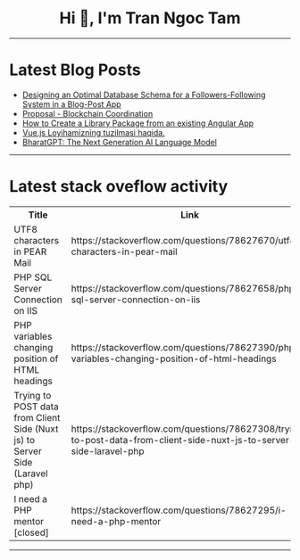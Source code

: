 <h1 align="center">Hi 👋, I'm Tran Ngoc Tam</h1>

---

# Latest Blog Posts 
<!-- BLOG-POST-LIST:START -->
- [Designing an Optimal Database Schema for a Followers-Following System in a Blog-Post App](https://dev.to/zobaidulkazi/designing-an-optimal-database-schema-for-a-followers-following-system-in-a-blog-post-app-fj4)
- [Proposal - Blockchain Coordination](https://dev.to/nkianil/proposal-blockchain-coordination-5793)
- [How to Create a Library Package from an existing Angular App](https://dev.to/jcarloscandela/how-to-create-a-library-package-from-an-existing-angular-app-using-ng-packagr-3b62)
- [Vue.js Loyihamizning tuzilmasi haqida.](https://dev.to/mukhriddinweb/vuejs-loyihamizning-tuzilmasi-haqida-3cek)
- [BharatGPT: The Next Generation AI Language Model](https://dev.to/nashetking/bharatgpt-the-next-generation-ai-language-model-296c)
<!-- BLOG-POST-LIST:END -->

---

# Latest stack oveflow activity
<table>
  <tr><th>Title</th><th>Link</th></tr>
  <!-- STACKOVERFLOW:START --><tr><td>UTF8 characters in PEAR Mail</td><td>https://stackoverflow.com/questions/78627670/utf8-characters-in-pear-mail</td></tr><tr><td>PHP SQL Server Connection on IIS</td><td>https://stackoverflow.com/questions/78627658/php-sql-server-connection-on-iis</td></tr><tr><td>PHP variables changing position of HTML headings</td><td>https://stackoverflow.com/questions/78627390/php-variables-changing-position-of-html-headings</td></tr><tr><td>Trying to POST data from Client Side &lpar;Nuxt js&rpar; to Server Side &lpar;Laravel php&rpar;</td><td>https://stackoverflow.com/questions/78627308/trying-to-post-data-from-client-side-nuxt-js-to-server-side-laravel-php</td></tr><tr><td>I need a PHP mentor [closed]</td><td>https://stackoverflow.com/questions/78627295/i-need-a-php-mentor</td></tr><!-- STACKOVERFLOW:END -->
</table>

---


